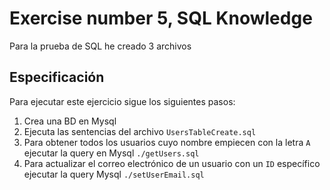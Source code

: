 # Exercise number 5,  SQL Knowledge

Para la prueba de SQL he creado 3 archivos

## Especificación

Para ejecutar este ejercicio sigue los siguientes pasos:
1. Crea una BD en Mysql 
2. Ejecuta las sentencias del archivo `UsersTableCreate.sql`
3. Para obtener todos los usuarios cuyo nombre empiecen con la letra `A` ejecutar la query en Mysql `./getUsers.sql`
4. Para actualizar el correo electrónico de un usuario con un `ID` específico ejecutar la query Mysql `./setUserEmail.sql`


